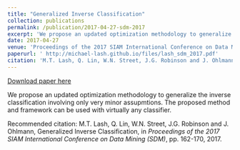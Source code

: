 ```yaml
---
title: "Generalized Inverse Classification"
collection: publications
permalink: /publication/2017-04-27-sdm-2017
excerpt: 'We propose an updated optimization methodology to generalize the inverse classification involving only very minor assupmtions. The proposed method and framework can be used with virtually any classifier.'
date: 2017-04-27
venue: 'Proceedings of the 2017 SIAM International Conference on Data Mining (SDM)'
paperurl: ' http://michael-lash.github.io/files/lash_sdm_2017.pdf'
citation: 'M.T. Lash, Q. Lin, W.N. Street, J.G. Robinson and J. Ohlmann, Generalized Inverse Classification, in <i>Proceedings of the 2017 SIAM International Conference on Data Mining (SDM)</i>, pp. 162-170, 2017. '
---
```


<a href=' http://michael-lash.github.io/files/lash_sdm_2017.pdf'>Download paper here</a>

We propose an updated optimization methodology to generalize the inverse classification involving only very minor assupmtions. The proposed method and framework can be used with virtually any classifier.

Recommended citation: M.T. Lash, Q. Lin, W.N. Street, J.G. Robinson and J. Ohlmann, Generalized Inverse Classification, in <i>Proceedings of the 2017 SIAM International Conference on Data Mining (SDM)</i>, pp. 162-170, 2017. 